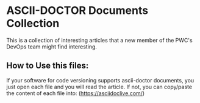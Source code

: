 # ASCII-DOCTOR Documents Collection
This is a collection of interesting articles that a new member of the PWC's DevOps team might find interesting.

## How to Use this files:

If your software for code versioning supports ascii-doctor documents, you just open each file and you will read the article.
If not, you can copy/paste the content of each file into: (https://asciidoclive.com/)
